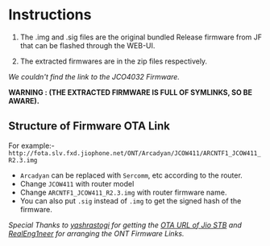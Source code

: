 # Instructions  

1. The .img and .sig files are the original bundled Release firmware from JF that can be flashed through the WEB-UI.

2. The extracted firmwares are in the zip files respectively.

*We couldn't find the link to the JCO4032 Firmware.*

**WARNING : (THE EXTRACTED FIRMWARE IS FULL OF SYMLINKS, SO BE AWARE).**

## Structure of Firmware OTA Link

For example:-
`http://fota.slv.fxd.jiophone.net/ONT/Arcadyan/JCOW411/ARCNTF1_JCOW411_R2.3.img`

- `Arcadyan` can be replaced with `Sercomm`, etc according to the router.
- Change `JCOW411` with router model
- Change `ARCNTF1_JCOW411_R2.3.img` with router firmware name.
- You can also put `.sig` instead of `.img` to get the signed hash of the firmware.

*Special Thanks to [yashrastogi](https://broadbandforum.co/members/yashrastogi.81002/) for getting the [OTA URL of Jio STB](https://broadbandforum.co/threads/jio-stb-jhsd200-ota-link.209956/) and [RealEng1neer](https://github.com/RealEng1neer) for arranging the ONT Firmware Links.*
